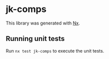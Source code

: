 # jk-comps

This library was generated with [Nx](https://nx.dev).

## Running unit tests

Run `nx test jk-comps` to execute the unit tests.
